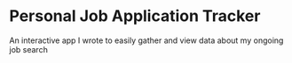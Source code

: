 # Personal Job Application Tracker
An interactive app I wrote to easily gather and view data about my ongoing job search
